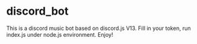 # discord_bot
This is a discord music bot based on discord.js V13.
Fill in your token, run index.js under node.js environment.
Enjoy!
